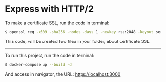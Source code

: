 # Express with HTTP/2

To make a certificate SSL, run the code in terminal:
```bash
$ openssl req -x509 -sha256 -nodes -days 1 -newkey rsa:2048 -keyout server.key -out server.crt
```
This code, will be created two files in your folder, about certificate SSL.

---

To run this project, run the code in terminal:
```bash
$ docker-compose up --build -d
```
And access in navigator, the URL: <a href="https://localhost:3000">https://localhost:3000</a>